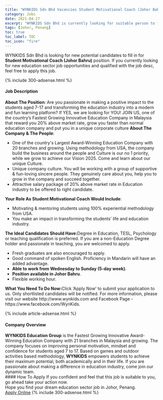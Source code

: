 ```yaml
---
title: "WYNKIDS Sdn Bhd Vacancies Student Motivational Coach (Johor Bahru)" 
category: Jobs 
date: 2021-04-27 
excerpt: "WYNKIDS Sdn Bhd is currently looking for suitable person to fill in the Student Motivational Coach (Johor Bahru) which positioned at Johor, Penang" 
tags: [Johor, Penang] 
toc: true 
toc_label: TOC 
toc_icon: "fire" 
--- 
```


<p>WYNKIDS Sdn Bhd is looking for new potential candidates to fill in for <b>Student Motivational Coach (Johor Bahru)</b> position. If you currently looking for new education sector job opportunities and qualified with the job desc, feel free to apply this job.
</p>{% include 300-adsense.html %} 
<div><div><h4>Job Description</h4></div><div><div><span><div><p><strong>About The Position</strong>:&#160;Are you passionate in making a positive impact to the students aged 7-17 and transforming the education industry into a modern and fun learning platform? If YES, we are looking for YOU!&#160;JOIN US, one of the country&#8217;s Fastest Growing Innovative Education Company in Malaysia that reward you 20% above market rate, grow you faster than normal education company and put you in a unique corporate culture&#160;<strong>About The Company &amp; The People</strong>:</p><ul><li>One of the country's Largest Award-Winning Education Company with 20 branches and growing. Using methodology from USA, the company build the business around the people and Culture is our no 1 priority, while we grow to achieve our Vision 2025. Come and learn about our unique Culture.</li><li>Unique company culture. You will be working with a group of supportive &amp; fun-loving sincere people. They genuinely care about you, help you to grow in the company and succeed together.</li><li>Attractive salary package of 20% above market rate in Education industry to be offered to right candidate.</li></ul><p><strong>Your Role As Student Motivational Coach Would Include</strong>:</p><ul><li>Motivating &amp; mentoring students using 100% experiential methodology from USA.&#160;</li><li>You make an impact in transforming the students&#8217; life and education industry.</li></ul><p><strong>The Ideal Candidates Should Have:</strong>Degree in Education, TESL, Psychology or teaching qualification is preferred. If you are a non-Education Degree holder and passionate in teaching, you are welcomed to apply.</p><ul><li>Fresh graduates are also encouraged to apply.</li><li>Good command of spoken English. Proficiency in Mandarin will have an added advantage.</li><li><strong>Able to work from Wednesday to Sunday (5-day week).</strong></li><li><strong>Position available in Johor Bahru</strong>.</li><li>Flexible working hour.</li></ul><p><strong>What You Need To Do Now:</strong>Click &#8216;Apply Now&#8217; to submit your application to us.&#160;Only shortlisted candidates will be notified.&#160;For more information, please visit our website http://www.wynkids.com and Facebook Page - https://www.facebook.com/WynKids.&#160;&#160;</p></div></span></div></div></div> 
{% include article-adsense.html %} 
<div><div><h4>Company Overview</h4></div><div><div><span><div><div><strong>WYNKIDS Education Group</strong> is the Fastest Growing Innovative Award-Winning Education Company with 21 branches in Malaysia and growing. The company focuses on improving personal motivation, mindset and confidence for students aged 7 to 17. Based on games and outdoor activities based methodology, <strong>WYNKIDS</strong> empowers students to achieve their maximum potential, both academically and in their life. If you are passionate about making a difference in education industry, come join our dynamic team.</div></div></span></div></div></div> 
#### How To Apply 
If you confident and feel that this job is suitable to you, go ahead take your action now. <br/> 
Hope you find your dream education sector job in Johor, Penang. <br/> 
<a href="https://www.jobstreet.com.my/en/job/student-motivational-coach-johor-bahru-4549877?jobId=jobstreet-my-job-4549877" class="btn btn--info" target="_blank" rel="nofollow noopenner">Apply Online</a> 
{% include 300-adsense.html %} 